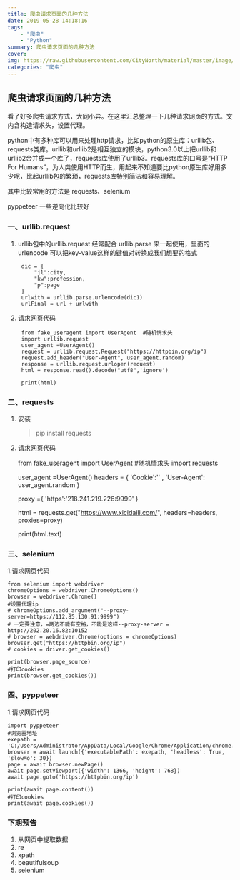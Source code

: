 ```yaml
---
title: 爬虫请求页面的几种方法
date: 2019-05-28 14:18:16
tags: 
	- "爬虫"
	- "Python"
summary: 爬虫请求页面的几种方法
cover: 
img: https://raw.githubusercontent.com/CityNorth/material/master/image/spiders.png
categories: "爬虫"	
---
```


## 爬虫请求页面的几种方法

看了好多爬虫请求方式，大同小异。在这里汇总整理一下几种请求网页的方式。文内含构造请求头，设置代理。

python中有多种库可以用来处理http请求，比如python的原生库：urllib包、requests类库。urllib和urllib2是相互独立的模块，python3.0以上把urllib和urllib2合并成一个库了，requests库使用了urllib3。requests库的口号是“HTTP For Humans”，为人类使用HTTP而生，用起来不知道要比python原生库好用多少呢，比起urllib包的繁琐，requests库特别简洁和容易理解。

其中比较常用的方法是 requests、selenium

pyppeteer 一些逆向化比较好

### 一、urllib.request

1. urllib包中的urllib.request 经常配合 urllib.parse 来一起使用，里面的 urlencode 可以把key-value这样的键值对转换成我们想要的格式

		dic = {
	        "jl":city,
	        "kw":profession,
	        "p":page
	    }
	    urlwith = urllib.parse.urlencode(dic1)
	    urlFinal = url + urlwith

2. 请求网页代码

		from fake_useragent import UserAgent  #随机情求头
		import urllib.request
		user_agent =UserAgent()
		request = urllib.request.Request("https://httpbin.org/ip")
		request.add_header("User-Agent", user_agent.random)
		response = urllib.request.urlopen(request)
		html = response.read().decode("utf8",'ignore')
		
		print(html)

### 二、requests

1. 安装
	
	> pip install requests

2. 请求网页代码


	from fake_useragent import UserAgent  #随机情求头
	import requests
	
	user_agent =UserAgent()
	headers = {
	            'Cookie':'' ,
	            'User-Agent': user_agent.random
	            }
	
	proxy ={
	        'https':'218.241.219.226:9999'
	        }
	
	html = requests.get("https://www.xicidaili.com/", headers=headers, proxies=proxy)
	
	print(html.text)

### 三、selenium

1.请求网页代码

	from selenium import webdriver
	chromeOptions = webdriver.ChromeOptions()
	browser = webdriver.Chrome()
	#设置代理ip
	# chromeOptions.add_argument("--proxy-server=https://112.85.130.91:9999")
	# 一定要注意，=两边不能有空格，不能是这样--proxy-server = http://202.20.16.82:10152
	# browser = webdriver.Chrome(options = chromeOptions)
	browser.get("https://httpbin.org/ip")
	# cookies = driver.get_cookies()
	
	print(browser.page_source)
	#打印cookies
	print(browser.get_cookies())


### 四、pyppeteer

1.请求网页代码

	import pyppeteer
	#浏览器地址
	exepath = 'C:/Users/Administrator/AppData/Local/Google/Chrome/Application/chrome.exe'
	browser = await launch({'executablePath': exepath, 'headless': True, 'slowMo': 30})
	page = await browser.newPage()
	await page.setViewport({'width': 1366, 'height': 768})
	await page.goto('https://httpbin.org/ip')
	
	print(await page.content())
	#打印cookies
	print(await page.cookies())





### 下期预告

1. 从网页中提取数据
2. re
3. xpath
4. beautifulsoup
5. selenium